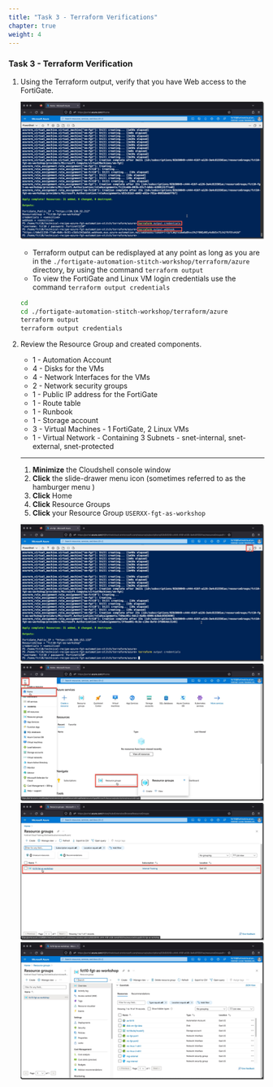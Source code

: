 ```yaml
---
title: "Task 3 - Terraform Verifications"
chapter: true
weight: 4
---
```


### Task 3 - Terraform Verification

  1. Using the Terraform output, verify that you have Web access to the FortiGate.

      ![terraform3](../images/terraform-03.jpg)

      * Terraform output can be redisplayed at any point as long as you are in the `./fortigate-automation-stitch-workshop/terraform/azure` directory, by using the command `terraform output`
      * To view the FortiGate and Linux VM login credentials use the command `terraform output credentials`

      ```sh
      cd
      cd ./fortigate-automation-stitch-workshop/terraform/azure
      terraform output
      terraform output credentials

      ```

  2. Review the Resource Group and created components.

      * 1 - Automation Account
      * 4 - Disks for the VMs
      * 4 - Network Interfaces for the VMs
      * 2 - Network security groups
      * 1 - Public IP address for the FortiGate
      * 1 - Route table
      * 1 - Runbook
      * 1 - Storage account
      * 3 - Virtual Machines - 1 FortiGate, 2 Linux VMs
      * 1 - Virtual Network - Containing 3 Subnets - snet-internal, snet-external, snet-protected

      ***

      1. __Minimize__ the Cloudshell console window
      1. __Click__ the slide-drawer menu icon (sometimes referred to as the hamburger menu )
      1. __Click__ Home
      1. __Click__ Resource Groups
      1. __Click__ your Resource Group `USERXX-fgt-as-workshop`

      ![resourcegroup1](../images/resourcegroup-01.jpg)
      ![resourcegroup2](../images/resourcegroup-02.jpg)
      ![resourcegroup3](../images/resourcegroup-03.jpg)
      ![resourcegroup4](../images/resourcegroup-04.jpg)
